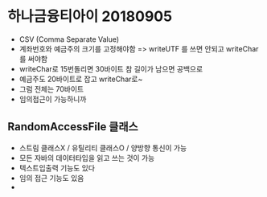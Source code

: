 # 하나금융티아이 20180905

- CSV (Comma Separate Value)
- 계좌번호와 예금주의 크기를 고정해야함 => writeUTF 를 쓰면 안되고 writeChar를 써야함
- writeChar로 15번돌리면 30바이트 참 길이가 남으면 공백으로
- 예금주도 20바이트로 잡고 writeChar로~
- 그럼 전체는 70바이트
- 임의접근이 가능하니까 

## RandomAccessFile 클래스

- 스트림 클래스X / 유틸리티 클래스O / 양방향 통신이 가능
- 모든 자바의 데이터타입을 읽고 쓰는 것이 가능
- 텍스트입출력 기능도 있다
- 임의 접근 기능도 있음
- 